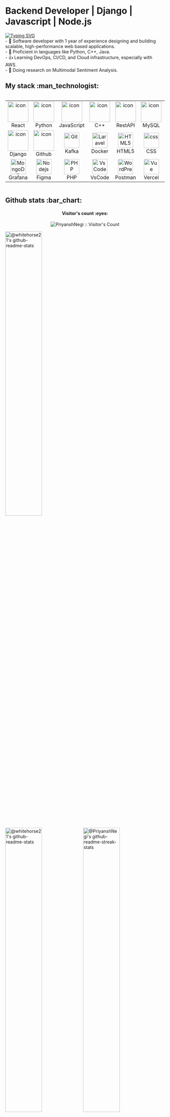 # Backend Developer | Django | Javascript | Node.js 

<div>
  <a href="https://git.io/typing-svg"><img src="https://readme-typing-svg.demolab.com?font=Fira+Code&weight=6000&size=28&duration=5304&pause=1000&color=FFD966&background=FFD22800&center=true&vCenter=true&width=850&lines=Hi+there+%F0%9F%91%8B+Welcome+to+My+Profile!+;I+am+a+Software+Developer+;I+am+a+Machine+Learning+Engineer+;I+can+manage+Teams+and+Products+;Always+learning+new+things" alt="Typing SVG" /></a>
<br/>
- 🔭 Software developer with 1 year of experience designing and building scalable, high-performance web based applications.<br/>
- 🌱 Proficient in languages like Python, C++, Java. <br/>
- 👍 Learning DevOps, CI/CD, and Cloud infrastructure, especially with AWS.<br/>
- 📝 Doing research on Multimodal Sentiment Analysis.<br/>
</div>

<h2>My stack :man_technologist:</h2>
<div style="display: flex; align-items: flex-start; align: center">
<table align="center">
  <tr>
    <td align="center" width="96">
        <img src="https://techstack-generator.vercel.app/react-icon.svg" alt="icon" width="65" height="65" />
      <br>React
    </td>
    <td align="center" width="96">
      <a href="#macropower-tech">
        <img src="https://techstack-generator.vercel.app/python-icon.svg" alt="icon" width="65" height="65" />
      </a>
      <br>Python
    </td>
    <td align="center" width="96">
        <img src="https://techstack-generator.vercel.app/js-icon.svg" alt="icon" width="65" height="65" />
      <br>JavaScript
    </td>
    <td align="center" width="96">
        <img src="https://techstack-generator.vercel.app/cpp-icon.svg" alt="icon" width="65" height="65" />
      <br>C++
    </td>
    <td align="center" width="96">
        <img src="https://techstack-generator.vercel.app/restapi-icon.svg" alt="icon" width="65" height="65" />
      <br>RestAPI
    </td>
    <td align="center" width="96">
        <img src="https://techstack-generator.vercel.app/mysql-icon.svg" alt="icon" width="65" height="65" />
      <br>MySQL
    </td>
    <td align="center" width="96">
        <img src="https://techstack-generator.vercel.app/java-icon.svg" alt="icon" width="65" height="65" />
      <br>Java
    </td>
    <td align="center" width="96">
        <img src="https://techstack-generator.vercel.app/aws-icon.svg" alt="icon" width="65" height="65" />
      <br>AWS
    </td>
    <td align="center" width="96">
        <img src="https://skillicons.dev/icons?i=arduino" alt="icon" width="65" height="65" />
      <br>Arduino
    </td>
  </tr>
  <tr>
  <td align="center" width="96">
        <img src="https://techstack-generator.vercel.app/django-icon.svg" alt="icon" width="65" height="65" />
      <br>Django
    <td align="center" width="96">
        <img src="https://techstack-generator.vercel.app/github-icon.svg" alt="icon" width="65" height="65" />
      <br>Github
    </td>
    <td align="center" width="96"> 
        <img src="https://skillicons.dev/icons?i=kafka" width="48" height="48" alt="Git" />
      <br>Kafka
    </td>
    <td align="center"  width="96">
        <img src="https://techstack-generator.vercel.app/docker-icon.svg" width="48" height="48" alt="Laravel" />
      <br>Docker
    </td>
    <td align="center"  width="96">
        <img src="https://skillicons.dev/icons?i=html" width="48" height="48" alt="HTML5" />
      <br>HTML5
    </td>
    <td align="center" width="96">
        <img src="https://skillicons.dev/icons?i=css" width="48" height="48" alt="css" />
      <br>CSS
    </td>
    <td align="center"  width="96">
        <img src="https://skillicons.dev/icons?i=firebase" width="48" height="48" alt="bootstrap" />
      <br>Firebase
    </td>
    <td align="center" width="96">
        <img src="https://skillicons.dev/icons?i=tailwind" width="48" height="48" alt="tailwind" />
      <br>Tailwind
    </td>
    <td align="center" width="96">
        <img src="https://techstack-generator.vercel.app/swift-icon.svg" width="48" height="48" alt="jQuery" />
      <br>Swift
    </td>
  </tr>
 <tr>
      <td align="center" width="96">
        <img src="https://skillicons.dev/icons?i=grafana" width="48" height="48" alt="MongoDB" />
      <br>Grafana
    </td>
        <td align="center" width="96">
        <img src="https://skillicons.dev/icons?i=figma" width="48" height="48" alt="Nodejs" />
      <br>Figma
      </td>
      </td>
    <td align="center" width="96">
        <img src="https://skillicons.dev/icons?i=php" width="48" height="48" alt="PHP" />
      <br>PHP
    </td>
            <td align="center" width="96">
        <img src="https://skillicons.dev/icons?i=vscode" width="48" height="48" alt="VsCode" />
      <br>VsCode
    </td>
              <td align="center" width="96">
        <img src="https://skillicons.dev/icons?i=postman" width="48" height="48" alt="WordPress" />
      <br>Postman
    </td>
              <td align="center" width="96">
        <img src="https://skillicons.dev/icons?i=vercel" width="48" height="48" alt="Vue" />
      <br>Vercel
    </td>
              <td align="center" width="96">
        <img src="https://skillicons.dev/icons?i=sass" width="48" height="48" alt="Sass" />
      <br>Sass
    </td>
              <td align="center" width="96">
        <img src="https://skillicons.dev/icons?i=rabbitmq" width="48" height="48" alt="MySQL" />
      <br>Rabbitmq
    </td>
              <td align="center" width="96">
        <img src="https://skillicons.dev/icons?i=prometheus" width="48" height="48" alt="PostgreSQL" />
      <br>Prometheus
    </td>
 </tr>
</table>
<br><br>
</div>

<h2>Github stats :bar_chart:</h2>
<h4 align="center">Visitor's count :eyes:</h4>
<p align="center"><img src="https://profile-counter.glitch.me/{PriyanshNegi}/count.svg" alt="PriyanshNegi :: Visitor's Count" /></p>

<p align="center">

<a href="https://github.com/PriyanshNegi?tab=repositories"><img src="https://github-readme-stats.vercel.app/api?username=PriyanshNegi&theme=gotham&show_icons=true&count_private=true&hide_border=true"  width="48%" alt="@whitehorse21's github-readme-stats"/></a>


<a href="https://github.com/PriyanshNegi?tab=repositories"><img src="https://github-readme-stats-one-bice.vercel.app/api?username=PriyanshNegi&theme=merko&show_icons=true&count_private=true&hide_border=true&role=OWNER,ORGANIZATION_MEMBER,COLLABORATOR"  width="48%" alt="@whitehorse21's github-readme-stats"/></a>
<a href="https://github.com/PriyanshNegi?tab=stars"><img src="https://github-readme-streak-stats.herokuapp.com?user=PriyanshNegi&theme=merko&hide_border=true&date_format=M%20j%5B%2C%20Y%5D"  width="48%" alt="@PriyanshNegi's github-readme-streak-stats"/></a>
</p>

<!-- activity graph heroku-app start -->
<p align="center">
    <a href="https://wakatime.com/@PriyanshNegi">
        <img src="https://github-readme-activity-graph.vercel.app/graph?username=PriyanshNegi&theme=merko&hide_border=true&hide_title=false&area=true&custom_title=Total%20contribution%20graph%20in%20all%20repo" width="95%" alt="PriyanshNegi's activity graph">
    </a>
</p>

<!--  Wakatime Display
<p align="center">
    <a href="https://wakatime.com/@PriyanshNegi">
        <img src="https://wakatime.com/badge/user/dec8b8d1-9b2e-45f4-a581-a698b6033f0e/project/294ac405-0e44-42ff-85aa-6a5c020a09c8.svg" width="95%" alt="PriyanshNegi's activity graph">
    </a>
</p>
-->


<p align="center">
<figure><embed src="https://wakatime.com/share/@PriyanshNegi/e149a0d0-c487-4b86-a263-79b15faf15a3.svg"></embed></figure>

<!-- activity graph heroku-app end -->
</p>

<p align="center">
<img src="https://github-readme-stats.vercel.app/api/top-langs/?username=PriyanshNegi&langs_count=10&theme=merko&layout=compact" width="38%" height="216px" alt="PriyanshNegi :: Top Langs" />
<a href="https://github.com/PriyanshNegi?tab=achievements"><img src="https://github-profile-trophy.vercel.app/?username=PriyanshNegi&theme=gitdimmed&no-frame=true&column=3&row=2"  width="38%" alt="@whitehorse21's trophy stats"/></a>
</p>

<h2>Contact me :postbox:</h2>
<div>
  <a href = "mailto:priyansh.negiji@gmail.com"><img src="https://img.shields.io/badge/Gmail-D14836?style=for-the-badge&logo=gmail&logoColor=white" target="_blank"></a>
  
<a href="https://www.linkedin.com/in/priyanshnegi/" target="_blank"><img src="https://img.shields.io/badge/LinkedIn-0072b1?style=for-the-badge&logo=linkedin&logoColor=white" target="_blank"></a>

<a href="https://www.instagram.com/Priyanshpn_/" target="_blank"><img src="https://img.shields.io/badge/Instagram-%23E4405F?style=for-the-badge&logo=instagram&logoColor=white" alt="Instagram">
</a>

</div>
